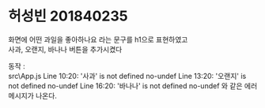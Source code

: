 # 허성빈 201840235

화면에 어떤 과일을 좋아하나요 라는 문구를 h1으로 표현하였고   
사과, 오랜지, 바나나 버튼을 추가시켰다   

동작 :    
src\App.js
  Line 10:20:  '사과' is not defined   no-undef
  Line 13:20:  '오랜지' is not defined  no-undef
  Line 16:20:  '바나나' is not defined  no-undef
  와 같은 에러메시지가 나온다.